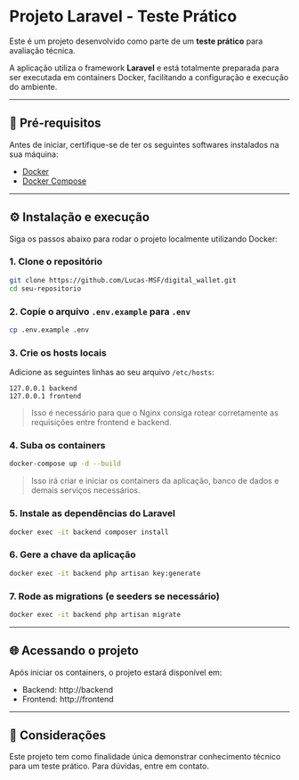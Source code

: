 
# Projeto Laravel - Teste Prático

Este é um projeto desenvolvido como parte de um **teste prático** para avaliação técnica.

A aplicação utiliza o framework **Laravel** e está totalmente preparada para ser executada em containers Docker, facilitando a configuração e execução do ambiente.

---

## 🐳 Pré-requisitos

Antes de iniciar, certifique-se de ter os seguintes softwares instalados na sua máquina:

- [Docker](https://www.docker.com/)
- [Docker Compose](https://docs.docker.com/compose/)

---

## ⚙️ Instalação e execução

Siga os passos abaixo para rodar o projeto localmente utilizando Docker:

### 1. Clone o repositório

```bash
git clone https://github.com/Lucas-MSF/digital_wallet.git
cd seu-repositorio
```

### 2. Copie o arquivo `.env.example` para `.env`

```bash
cp .env.example .env
```

### 3. Crie os hosts locais

Adicione as seguintes linhas ao seu arquivo `/etc/hosts`:

```
127.0.0.1 backend
127.0.0.1 frontend
```

> Isso é necessário para que o Nginx consiga rotear corretamente as requisições entre frontend e backend.

### 4. Suba os containers

```bash
docker-compose up -d --build
```

> Isso irá criar e iniciar os containers da aplicação, banco de dados e demais serviços necessários.

### 5. Instale as dependências do Laravel

```bash
docker exec -it backend composer install
```

### 6. Gere a chave da aplicação

```bash
docker exec -it backend php artisan key:generate
```

### 7. Rode as migrations (e seeders se necessário)

```bash
docker exec -it backend php artisan migrate
```

---

## 🌐 Acessando o projeto

Após iniciar os containers, o projeto estará disponível em:

- Backend: http://backend
- Frontend: http://frontend

---


## 📝 Considerações

Este projeto tem como finalidade única demonstrar conhecimento técnico para um teste prático. Para dúvidas, entre em contato.
